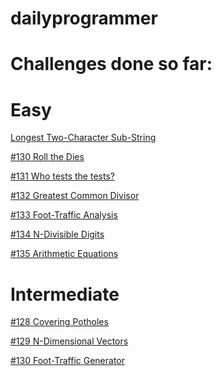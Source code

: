 dailyprogrammer
===============

Challenges done so far:
=======================

Easy
====
[Longest Two-Character Sub-String](http://www.reddit.com/r/dailyprogrammer/comments/1g0tw1/easy_longest_twocharacter_substring/)

[#130 Roll the Dies](http://www.reddit.com/r/dailyprogrammer/comments/1givnn/061713_challenge_130_easy_roll_the_dies/)

[#131 Who tests the tests?](http://www.reddit.com/r/dailyprogrammer/comments/1heozl/070113_challenge_131_easy_who_tests_the_tests/)

[#132 Greatest Common Divisor](http://www.reddit.com/r/dailyprogrammer/comments/1hvh6u/070813_challenge_132_easy_greatest_common_divisor/)

[#133 Foot-Traffic Analysis](http://www.reddit.com/r/dailyprogrammer/comments/1iambu/071513_challenge_133_easy_foottraffic_analysis/)

[#134 N-Divisible Digits](http://www.reddit.com/r/dailyprogrammer/comments/1jtryq/080613_challenge_134_easy_ndivisible_digits/)

[#135 Arithmetic Equations](http://www.reddit.com/r/dailyprogrammer/comments/1k7s7p/081313_challenge_135_easy_arithmetic_equations/)


Intermediate
============
[#128 Covering Potholes](http://www.reddit.com/r/dailyprogrammer/comments/1g7gyi/061213_challenge_128_intermediate_covering/)

[#129 N-Dimensional Vectors](http://www.reddit.com/r/dailyprogrammer/comments/1hzq9y/071013_challenge_129_intermediate_ndimensional/)

[#130 Foot-Traffic Generator](http://www.reddit.com/r/dailyprogrammer/comments/1ihm0q/071713_challenge_130_intermediate_foottraffic/)
